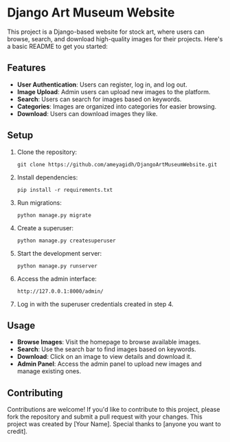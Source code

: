 # Django Art Museum Website

This project is a Django-based website for stock art, where users can browse, search, and download high-quality images for their projects. Here's a basic README to get you started:

## Features

- **User Authentication**: Users can register, log in, and log out.
- **Image Upload**: Admin users can upload new images to the platform.
- **Search**: Users can search for images based on keywords.
- **Categories**: Images are organized into categories for easier browsing.
- **Download**: Users can download images they like.

## Setup

1. Clone the repository:
   ```
   git clone https://github.com/ameyagidh/DjangoArtMuseumWebsite.git
   ```

2. Install dependencies:
   ```
   pip install -r requirements.txt
   ```

3. Run migrations:
   ```
   python manage.py migrate
   ```

4. Create a superuser:
   ```
   python manage.py createsuperuser
   ```

5. Start the development server:
   ```
   python manage.py runserver
   ```

6. Access the admin interface:
   ```
   http://127.0.0.1:8000/admin/
   ```

7. Log in with the superuser credentials created in step 4.

## Usage

- **Browse Images**: Visit the homepage to browse available images.
- **Search**: Use the search bar to find images based on keywords.
- **Download**: Click on an image to view details and download it.
- **Admin Panel**: Access the admin panel to upload new images and manage existing ones.

## Contributing

Contributions are welcome! If you'd like to contribute to this project, please fork the repository and submit a pull request with your changes.
This project was created by [Your Name]. Special thanks to [anyone you want to credit].
